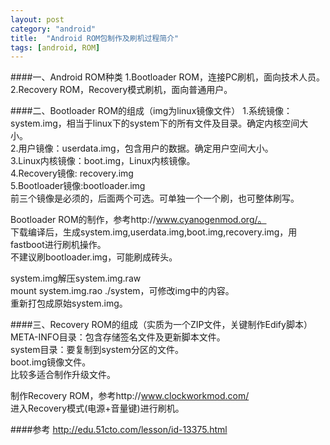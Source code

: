 ```yaml
---
layout: post
category: "android"
title:  "Android ROM包制作及刷机过程简介"
tags: [android, ROM]
---
```

####一、Android ROM种类
1.Bootloader ROM，连接PC刷机，面向技术人员。  
2.Recovery ROM，Recovery模式刷机，面向普通用户。

####二、Bootloader ROM的组成（img为linux镜像文件）
1.系统镜像：system.img，相当于linux下的system下的所有文件及目录。确定内核空间大小。  
2.用户镜像：userdata.img，包含用户的数据。确定用户空间大小。  
3.Linux内核镜像：boot.img，Linux内核镜像。  
4.Recovery镜像: recovery.img  
5.Bootloader镜像:bootloader.img  
前三个镜像是必须的，后面两个可选。可单独一个一个刷，也可整体刷写。

Bootloader ROM的制作，参考http://www.cyanogenmod.org/。  
下载编译后，生成system.img,userdata.img,boot.img,recovery.img，用fastboot进行刷机操作。  
不建议刷bootloader.img，可能刷成砖头。

system.img解压system.img.raw  
mount system.img.rao ./system，可修改img中的内容。  
重新打包成原始system.img。

####三、Recovery ROM的组成（实质为一个ZIP文件，关键制作Edify脚本）
META-INFO目录：包含存储签名文件及更新脚本文件。  
system目录：要复制到system分区的文件。  
boot.img镜像文件。  
比较多适合制作升级文件。

制作Recovery ROM，参考http://www.clockworkmod.com/  
进入Recovery模式(电源+音量键)进行刷机。

####参考
<http://edu.51cto.com/lesson/id-13375.html>

